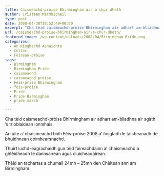 ```yaml
---
title: Caismeachd-pròise Bhirmingham air a chur dheth
author: Crìstean MacMhìcheil
type: post
date: 2008-04-30T18:52:49+00:00
excerpt: "Cha tèid caismeachd-pròise Bhirmingham air adhart am-bliadhna air sgàth 's trioblaidean ionmhais."
url: /caismeachd-proise-bhirmingham-air-a-chur-dheth/
featured_image: /wp-content/uploads/2008/04/Birmingham_Pride.png
categories:
  - An Rìoghachd Aonaichte
  - Cùltar
  - Fèisean-pròise
tags:
  - Birmingham
  - Birmingham Pride
  - caismeachd
  - caismeachd pròise
  - Fèis-prise Bhirmingham
  - fèis-pròise
  - Pride
  - Pride Birmingham
  - pride march

---
```

Cha tèid caismeachd-pròise Bhirmingham air adhart am-bliadhna air sgàth &#8217;s trioblaidean ionmhais.

An àite a&#8217; chaismeachd bidh Fèis-pròise 2008 a&#8217; fosgladh le taisbeanadh de bhuidhnean coimhearsnachd.

Thuirt luchd-eagrachaidh gun tèid faireachdainn a&#8217; chaismeachd a ghlèidheadh le dannsairean agus cluicheadairean.

Thèid an tachartas a chumail 24mh &#8211; 25mh den Chèitean ann am Birmingham.